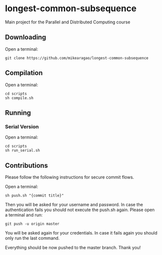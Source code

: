 # longest-common-subsequence

Main project for the Parallel and Distributed Computing course

## Downloading

Open a terminal:

    git clone https://github.com/mikearagao/longest-common-subsequence
    
## Compilation

Open a terminal:

	cd scripts
    sh compile.sh

## Running

### Serial Version

Open a terminal:

    cd scripts
    sh run_serial.sh

## Contributions

Please follow the following instructions for secure commit flows.

Open a terminal:

    sh push.sh "{commit title}"

Then you will be asked for your username and password.
In case the authentication fails you should not execute the push.sh again. Please open a terminal and run:

    git push -u origin master

You will be asked again for your credentials. In case it fails again you should only run the last command.

Everything should be now pushed to the master branch. Thank you!